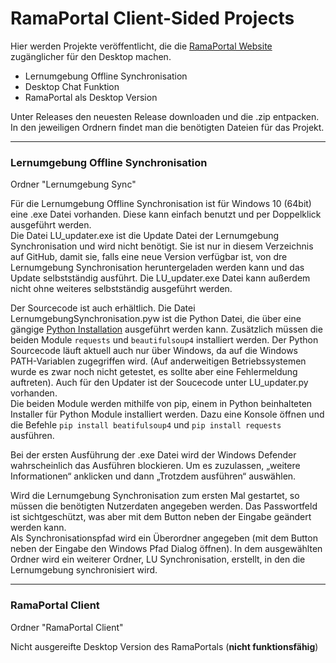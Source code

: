 # RamaPortal Client-Sided Projects

Hier werden Projekte veröffentlicht, die die [RamaPortal Website](https://portal.rama-mainz.de "Zum RamaPortal") zugänglicher für den Desktop machen.

* Lernumgebung Offline Synchronisation
* Desktop Chat Funktion
* RamaPortal als Desktop Version

Unter Releases den neuesten Release downloaden und die .zip entpacken. In den jeweiligen Ordnern findet man die benötigten Dateien für das Projekt.

__ __

### Lernumgebung Offline Synchronisation

Ordner "Lernumgebung Sync"

Für die Lernumgebung Offline Synchronisation ist für Windows 10 (64bit) eine .exe Datei vorhanden. Diese kann einfach benutzt und per Doppelklick ausgeführt werden.  
Die Datei LU_updater.exe ist die Update Datei der Lernumgebung Synchronisation und wird nicht benötigt. Sie ist nur in diesem Verzeichnis auf GitHub, damit sie, falls eine neue Version verfügbar ist, von dre Lernumgebung Synchronisation heruntergeladen werden kann und das Update selbstständig ausführt. Die LU_updater.exe Datei kann außerdem nicht ohne weiteres selbstständig ausgeführt werden.

Der Sourcecode ist auch erhältlich. Die Datei LernumgebungSynchronisation.pyw ist die Python Datei, die über eine gängige [Python Installation](https://www.python.org/downloads/ "Zum Python Download") ausgeführt werden kann. Zusätzlich müssen die beiden Module `requests` und `beautifulsoup4` installiert werden. Der Python Sourcecode läuft aktuell auch nur über Windows, da auf die Windows PATH-Variablen zugegriffen wird. (Auf anderweitigen Betriebssystemen wurde es zwar noch nicht getestet, es sollte aber eine Fehlermeldung auftreten). Auch für den Updater ist der Soucecode unter LU_updater.py vorhanden.  
Die beiden Module werden mithilfe von pip, einem in Python beinhalteten Installer für Python Module installiert werden. Dazu eine Konsole öffnen und die Befehle `pip install beatifulsoup4` und `pip install requests` ausführen.

Bei der ersten Ausführung der .exe Datei wird der Windows Defender wahrscheinlich das Ausführen blockieren. Um es zuzulassen, „weitere Informationen“ anklicken und dann „Trotzdem ausführen“ auswählen.

Wird die Lernumgebung Synchronisation zum ersten Mal gestartet, so müssen die benötigten Nutzerdaten angegeben werden. Das Passwortfeld ist sichtgeschützt, was aber mit dem Button neben der Eingabe geändert werden kann.  
Als Synchronisationspfad wird ein Überordner angegeben (mit dem Button neben der Eingabe den Windows Pfad Dialog öffnen). In dem ausgewählten Ordner wird ein weiterer Ordner, LU Synchronisation, erstellt, in den die Lernumgebung synchronisiert wird.

__ __

### RamaPortal Client

Ordner "RamaPortal Client"

Nicht ausgereifte Desktop Version des RamaPortals (**nicht funktionsfähig**)
